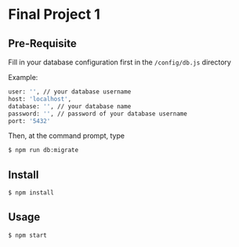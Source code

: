 # Final Project 1
## Pre-Requisite

Fill in your database configuration first in the `/config/db.js` directory

Example:
```sh
user: '', // your database username
host: 'localhost',
database: '', // your database name
password: '', // password of your database username 
port: '5432'
```

Then, at the command prompt, type
```sh
$ npm run db:migrate
```

## Install

```sh
$ npm install
```

## Usage

```sh
$ npm start
```
